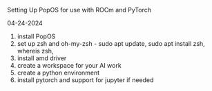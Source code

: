 Setting Up PopOS for use with ROCm and PyTorch

04-24-2024
1) install PopOS
2) set up zsh and oh-my-zsh - sudo apt update, sudo apt install zsh, whereis zsh, 
4) install amd driver
5) create a workspace for your AI work
6) create a python environment
7) install pytorch and support for jupyter if needed
